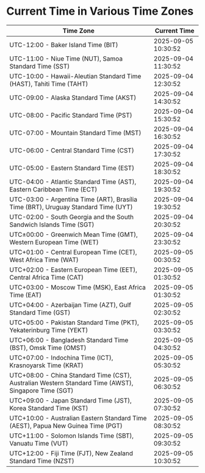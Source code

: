 # Current Time in Various Time Zones

| Time Zone | Current Time |
|-----------|--------------|
| UTC-12:00 - Baker Island Time (BIT) | 2025-09-05 10:30:52 |
| UTC-11:00 - Niue Time (NUT), Samoa Standard Time (SST) | 2025-09-04 11:30:52 |
| UTC-10:00 - Hawaii-Aleutian Standard Time (HAST), Tahiti Time (TAHT) | 2025-09-04 12:30:52 |
| UTC-09:00 - Alaska Standard Time (AKST) | 2025-09-04 14:30:52 |
| UTC-08:00 - Pacific Standard Time (PST) | 2025-09-04 15:30:52 |
| UTC-07:00 - Mountain Standard Time (MST) | 2025-09-04 16:30:52 |
| UTC-06:00 - Central Standard Time (CST) | 2025-09-04 17:30:52 |
| UTC-05:00 - Eastern Standard Time (EST) | 2025-09-04 18:30:52 |
| UTC-04:00 - Atlantic Standard Time (AST), Eastern Caribbean Time (ECT) | 2025-09-04 19:30:52 |
| UTC-03:00 - Argentina Time (ART), Brasília Time (BRT), Uruguay Standard Time (UYT) | 2025-09-04 19:30:52 |
| UTC-02:00 - South Georgia and the South Sandwich Islands Time (SGT) | 2025-09-04 20:30:52 |
| UTC±00:00 - Greenwich Mean Time (GMT), Western European Time (WET) | 2025-09-04 23:30:52 |
| UTC+01:00 - Central European Time (CET), West Africa Time (WAT) | 2025-09-05 00:30:52 |
| UTC+02:00 - Eastern European Time (EET), Central Africa Time (CAT) | 2025-09-05 01:30:52 |
| UTC+03:00 - Moscow Time (MSK), East Africa Time (EAT) | 2025-09-05 01:30:52 |
| UTC+04:00 - Azerbaijan Time (AZT), Gulf Standard Time (GST) | 2025-09-05 02:30:52 |
| UTC+05:00 - Pakistan Standard Time (PKT), Yekaterinburg Time (YEKT) | 2025-09-05 03:30:52 |
| UTC+06:00 - Bangladesh Standard Time (BST), Omsk Time (OMST) | 2025-09-05 04:30:52 |
| UTC+07:00 - Indochina Time (ICT), Krasnoyarsk Time (KRAT) | 2025-09-05 05:30:52 |
| UTC+08:00 - China Standard Time (CST), Australian Western Standard Time (AWST), Singapore Time (SGT) | 2025-09-05 06:30:52 |
| UTC+09:00 - Japan Standard Time (JST), Korea Standard Time (KST) | 2025-09-05 07:30:52 |
| UTC+10:00 - Australian Eastern Standard Time (AEST), Papua New Guinea Time (PGT) | 2025-09-05 08:30:52 |
| UTC+11:00 - Solomon Islands Time (SBT), Vanuatu Time (VUT) | 2025-09-05 09:30:52 |
| UTC+12:00 - Fiji Time (FJT), New Zealand Standard Time (NZST) | 2025-09-05 10:30:52 |
